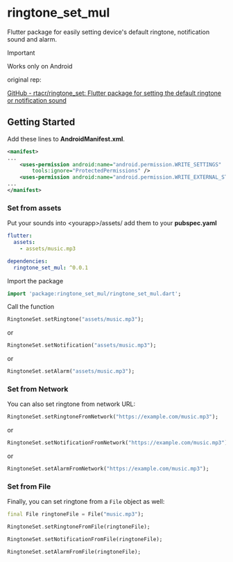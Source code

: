 # ringtone_set_mul

Flutter package for easily setting device's default ringtone, notification sound and alarm.

> [!IMPORTANT]
> Works only on Android


original rep:

[GitHub - rtacr/ringtone_set: Flutter package for setting the default ringtone or notification sound](https://github.com/rtacr/ringtone_set)



## Getting Started

Add these lines to **AndroidManifest.xml**. 

```xml
<manifest>
...
    <uses-permission android:name="android.permission.WRITE_SETTINGS"
        tools:ignore="ProtectedPermissions" />
    <uses-permission android:name="android.permission.WRITE_EXTERNAL_STORAGE"/>
...
</manifest>
```

### Set from assets

Put your sounds into \<yourapp\>/assets/
add them to your **pubspec.yaml**

```yaml
flutter:
  assets:
    - assets/music.mp3
```

```yaml
dependencies:
  ringtone_set_mul: ^0.0.1
```

Import the package

```Dart
import 'package:ringtone_set_mul/ringtone_set_mul.dart';
```

Call the function

```Dart
RingtoneSet.setRingtone("assets/music.mp3");
```

or

```Dart
RingtoneSet.setNotification("assets/music.mp3");
```

or

```Dart
RingtoneSet.setAlarm("assets/music.mp3");
```

### Set from Network

You can also set ringtone from network URL:

```Dart
RingtoneSet.setRingtoneFromNetwork("https://example.com/music.mp3");
```

or

```Dart
RingtoneSet.setNotificationFromNetwork("https://example.com/music.mp3");
```

or

```Dart
RingtoneSet.setAlarmFromNetwork("https://example.com/music.mp3");
```

### Set from File

Finally, you can set ringtone from a `File` object as well:

```Dart
final File ringtoneFile = File("music.mp3");

RingtoneSet.setRingtoneFromFile(ringtoneFile);

RingtoneSet.setNotificationFromFile(ringtoneFile);

RingtoneSet.setAlarmFromFile(ringtoneFile);
```
